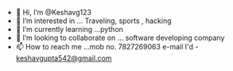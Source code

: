 - 👋 Hi, I’m @Keshavg123
- 👀 I’m interested in ... Traveling, sports , hacking
- 🌱 I’m currently learning ...python
- 💞️ I’m looking to collaborate on ... software developing company 
- 📫 How to reach me ...mob no.  7827269063
 e-mail I'd - keshavgupta542@gmail.com

<!---
Keshavg123/Keshavg123 is a ✨ special ✨ repository because its `README.md` (this file) appears on your GitHub profile.
You can click the Preview link to take a look at your changes.
--->
